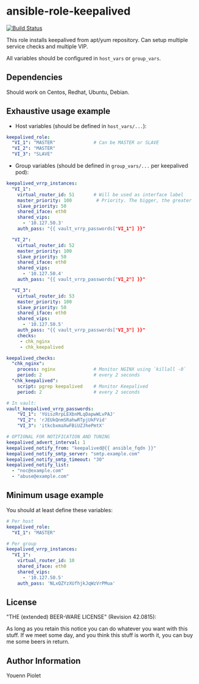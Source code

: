 ansible-role-keepalived
=======================
[![Build Status](https://travis-ci.org/uZer/ansible-role-keepalived.svg?branch=master)](https://travis-ci.org/uZer/ansible-role-keepalived)

This role installs keepalived from apt/yum repository.
Can setup multiple service checks and multiple VIP.

All variables should be configured in `host_vars` or `group_vars`.

Dependencies
------------
Should work on Centos, Redhat, Ubuntu, Debian.

Exhaustive usage example
------------------------

* Host variables (should be defined in `host_vars/...`):

```yaml
keepalived_role:
  "VI_1": "MASTER"              # Can be MASTER or SLAVE
  "VI_2": "MASTER"
  "VI_3": "SLAVE"
```

* Group variables (should be defined in `group_vars/...` per keepalived pod):


```yaml
keepalived_vrrp_instances:
  "VI_1":
    virtual_router_id: 51       # Will be used as interface label
    master_priority: 100         # Priority. The bigger, the greater
    slave_priority: 50
    shared_iface: eth0
    shared_vips:
      - '10.127.50.3'
    auth_pass: "{{ vault_vrrp_passwords["VI_1"] }}"

  "VI_2":
    virtual_router_id: 52
    master_priority: 100
    slave_priority: 50
    shared_iface: eth0
    shared_vips:
      - '10.127.50.4'
    auth_pass: "{{ vault_vrrp_passwords["VI_2"] }}"

  "VI_3":
    virtual_router_id: 53
    master_priority: 100
    slave_priority: 50
    shared_iface: eth0
    shared_vips:
      - '10.127.50.5'
    auth_pass: "{{ vault_vrrp_passwords["VI_3"] }}"
    checks:
     - chk_nginx
     - chk_keepalived

keepalived_checks:
  "chk_nginx":
    process: nginx              # Monitor NGINX using `killall -0`
    period: 2                   # every 2 seconds
  "chk_keepalived":
    script: pgrep keepalived    # Monitor Keepalived
    period: 2                   # every 2 seconds

# In vault:
vault_keepalived_vrrp_passwords:
    "VI_1": 'YUiszRrpLEXbnMLqDapwWLvPAJ'
    "VI_2": 'rJEUkQnmSRahwRTpjUkFVid'
    "VI_3": 'itkcbxmaXwFBiUZJhePmtX'

# OPTIONAL FOR NOTIFICATION AND TUNING
keepalived_advert_interval: 1
keepalived_notify_from: "keepalived@{{ ansible_fqdn }}"
keepalived_notify_smtp_server: "smtp.example.com"
keepalived_notify_smtp_timeout: "30"
keepalived_notify_list:
  - "noc@example.com"
  - "abuse@example.com"
```

Minimum usage example
---------------------
You should at least define these variables:

```yaml
# Per host
keepalived_role:
  "VI_1": "MASTER"

# Per group
keepalived_vrrp_instances:
  "VI_1":
    virtual_router_id: 10
    shared_iface: eth0
    shared_vips:
      - '10.127.50.5'
    auth_pass: 'NLxQZYzXUfhjkJqWzVrPMua'
```

License
-------
"THE (extended) BEER-WARE LICENSE" (Revision 42.0815):

As long as you retain this notice you can do whatever you want with this stuff.
If we meet some day, and you think this stuff is worth it, you can buy me some
beers in return.


Author Information
------------------
Youenn Piolet
